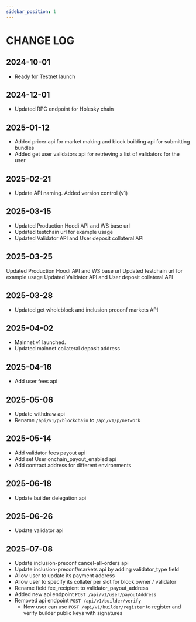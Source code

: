 ```yaml
---
sidebar_position: 1
---
```


# CHANGE LOG

## 2024-10-01

- Ready for Testnet launch

## 2024-12-01

- Updated RPC endpoint for Holesky chain

## 2025-01-12

- Added pricer api for market making and block building api for submitting bundles
- Added get user validators api for retrieving a list of validators for the user 

## 2025-02-21

- Update API naming. Added version control (v1)

## 2025-03-15

- Updated Production Hoodi API and WS base url
- Updated testchain url for example usage
- Updated Validator API and User deposit collateral API

## 2025-03-25

Updated Production Hoodi API and WS base url
Updated testchain url for example usage
Updated Validator API and User deposit collateral API

## 2025-03-28

- Updated get wholeblock and inclusion preconf markets API

## 2025-04-02

- Mainnet v1 launched.
- Updated mainnet collateral deposit address

## 2025-04-16

- Add user fees api

## 2025-05-06

- Update withdraw api
- Rename `/api/v1/p/blockchain` to `/api/v1/p/network`

## 2025-05-14

- Add validator fees payout api
- Add set User onchain_payout_enabled api
- Add contract address for different environments

## 2025-06-18

- Update builder delegation api

## 2025-06-26

- Update validator api

## 2025-07-08

- Update inclusion-preconf cancel-all-orders api
- Update inclusion-preconf/markets api by adding validator_type field
- Allow user to update its payment address
- Allow user to specify its collater per slot for block owner / validator
- Rename field fee_recipient to validator_payout_address
- Added new api endpoint `POST /api/v1/user/payoutAddress`
- Removed api endpoint `POST /api/v1/builder/verify`
  - Now user can use `POST /api/v1/builder/register` to register and verify builder public keys with signatures

<!-- ## Documentation Structure

The documentation is organized into the following sections:

### Getting Started
- **Welcome**: Platform overview and key concepts
- **Environments**: TestNet and MainNet configuration
- **Connecting**: Authentication and connection setup

### REST API
- **Overview**: API structure and response format
- **Authentication**: Login, logout, and token management
- **User Management**: Profile and account operations
- **Trading**: Order placement and management
- **Market Data**: Market information and status

### WebSocket API
- **Overview**: Real-time data streaming
- **Authentication**: WebSocket authentication
- **Public Channels**: Market data and updates
- **Private Channels**: User-specific data streams
- **Queries**: Real-time data queries

### Reference
- **Data Types**: Complete data structure definitions
- **Error Codes**: Comprehensive error code reference
- **Lookup Tables**: Market types, order types, and more
- **Response Codes**: Standard HTTP response codes

## Future Updates

This documentation will be updated as the ETHGas platform evolves:

- **New Features**: Additional trading capabilities
- **API Enhancements**: New endpoints and functionality
- **Performance Improvements**: Optimized data delivery
- **Security Updates**: Enhanced security measures
- **User Experience**: Improved interface and usability

## Contributing

To contribute to this documentation:

1. **Report Issues**: Submit documentation bugs or improvements
2. **Suggest Enhancements**: Propose new documentation sections
3. **Submit Examples**: Share code examples and use cases
4. **Update Content**: Help keep documentation current

## Support

For questions about this documentation or the ETHGas platform:

- **Documentation**: This documentation
- **TestNet App**: [testnet.ethgas.com](https://testnet.ethgas.com)
- **ETHGas Homepage**: [ethgas.com](https://ethgas.com)

--- -->

<!-- *Last updated: 2025-07-08*  -->

